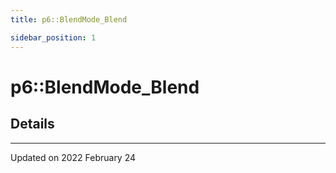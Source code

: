 ```yaml
---
title: p6::BlendMode_Blend

sidebar_position: 1
---
```


# p6::BlendMode_Blend





## Details
-------------------------------

Updated on 2022 February 24